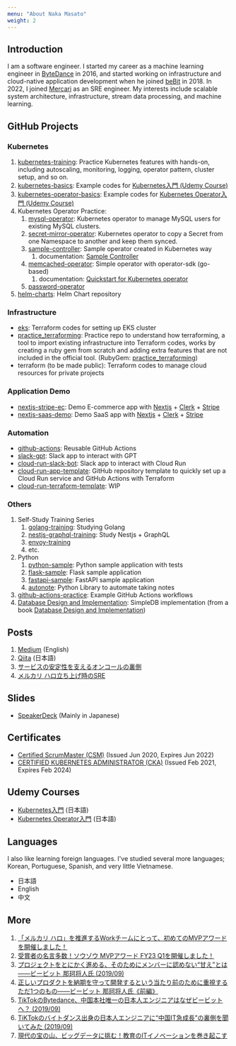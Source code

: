 ```yaml
---
menu: "About Naka Masato"
weight: 2
---
```


## Introduction

I am a software engineer. I started my career as a machine learning engineer in [ByteDance](https://www.bytedance.com/) in 2016, and started working on infrastructure and cloud-native application development when he joined [beBit](https://www.bebit.co.jp/) in 2018. In 2022, I joined [Mercari](https://about.mercari.com/) as an SRE engineer. My interests include scalable system architecture, infrastructure, stream data processing, and machine learning.

## GitHub Projects

### Kubernetes

1. [kubernetes-training](https://nakamasato.github.io/kubernetes-training): Practice Kubernetes features with hands-on, including autoscaling, monitoring, logging, operator pattern, cluster setup, and so on.
1. [kubernetes-basics](https://github.com/nakamasato/kubernetes-basics): Example codes for [Kubernetes入門 (Udemy Course)][udemy_kubernetes_basics]
1. [kubernetes-operator-basics](https://github.com/nakamasato/kubernetes-operator-basics): Example codes for [Kubernetes Operator入門 (Udemy Course)][udemy_kubernetes_operator_basics]
1. Kubernetes Operator Practice:
    1. [mysql-operator](https://github.com/nakamasato/mysql-operator): Kubernetes operator to manage MySQL users for existing MySQL clusters.
    1. [secret-mirror-operator](https://github.com/nakamasato/secret-mirror-operator): Kubernetes operator to copy a Secret from one Namespace to another and keep them synced.
    1. [sample-controller](https://github.com/nakamasato/sample-controller): Sample operator created in Kubernetes way
        1. documentation: [Sample Controller](https://nakamasato.github.io/sample-controller)
    1. [memcached-operator](https://github.com/nakamasato/memcached-operator): Simple operator with operator-sdk (go-based)
        1. documentation: [Quickstart for Kubernetes operator](https://nakamasato.github.io/memcached-operator)
    1. [password-operator](https://github.com/nakamasato/password-operator)
1. [helm-charts](https://github.com/nakamasato/helm-charts): Helm Chart repository

### Infrastructure

- [eks](https://github.com/nakamasato/eks): Terraform codes for setting up EKS cluster
- [practice_terraforming](https://github.com/nakamasato/practice_terraforming): Practice repo to understand how terraforming, a tool to import existing infrastructure into Terraform codes, works by creating a ruby gem from scratch and adding extra features that are not included in the official tool. (RubyGem: [practice_terraforming](https://rubygems.org/gems/practice_terraforming))
- terraform (to be made public): Terraform codes to manage cloud resources for private projects

### Application Demo

- [nextjs-stripe-ec](https://github.com/nakamasato/nextjs-stripe-ec): Demo E-commerce app with [Nextjs](https://nextjs.org/) + [Clerk](https://clerk.com/) + [Stripe](https://stripe.com/)
- [nextjs-saas-demo](https://github.com/nakamasato/nextjs-saas-demo): Demo SaaS app with [Nextjs](https://nextjs.org/) + [Clerk](https://clerk.com/) + [Stripe](https://stripe.com/)

### Automation

- [github-actions](https://github.com/nakamasato/github-actions): Reusable GitHub Actions
- [slack-gpt](https://github.com/nakamasato/slack-gpt): Slack app to interact with GPT
- [cloud-run-slack-bot](https://github.com/nakamasato/cloud-run-slack-bot): Slack app to interact with Cloud Run
- [cloud-run-app-template](https://github.com/nakamasato/cloud-run-app-template): GitHub repository template to quickly set up a Cloud Run service and GitHub Actions with Terraform
- [cloud-run-terraform-template](https://github.com/nakamasato/cloud-run-terraform-template): WIP

### Others

1. Self-Study Training Series
    1. [golang-training](https://github.com/nakamasato/golang-training): Studying Golang
    1. [nestjs-graphql-training](https://github.com/nakamasato/nest-graphql-training): Study Nestjs + GraphQL
    1. [envoy-training](https://github.com/nakamasato/envoy-training)
    1. etc.
1. Python
    1. [python-sample](https://github.com/nakamasato/python-sample): Python sample application with tests
    1. [flask-sample](https://github.com/nakamasato/flask-sample): Flask sample application
    1. [fastapi-sample](https://github.com/nakamasato/fastapi-sample): FastAPI sample application
    1. [autonote](https://github.com/nakamasato/autonote): Python Library to automate taking notes
1. [github-actions-practice](https://github.com/nakamasato/github-actions-practice): Example GitHub Actions workflows
1. [Database Design and Implementation](https://github.com/nakamasato/database-design-and-implementation): SimpleDB implementation (from a book [Database Design and Implementation](https://www.amazon.co.jp/Database-Design-Implementation-Data-Centric-Applications-ebook/dp/B085DZM79S/))

## Posts

1. [Medium](https://nakamasato.medium.com) (English)
1. [Qiita](https://qiita.com/nakamasato) (日本語)
1. [サービスの安定性を支えるオンコールの裏側](https://engineering.mercari.com/blog/entry/20221109-behind-oncall-for-service-stability/)
1. [メルカリ ハロ立ち上げ時のSRE](https://engineering.mercari.com/blog/entry/20240603-mercari-hallo-sre/)

## Slides

- [SpeakerDeck](https://speakerdeck.com/nakamasato) (Mainly in Japanese)

## Certificates

- [Certified ScrumMaster (CSM)](https://certification.scrumalliance.org/accounts/1079721-masato-naka/certifications/1229834-csm) (Issued Jun 2020, Expires Jun 2022)
- [CERTIFIED KUBERNETES ADMINISTRATOR (CKA)](https://www.credly.com/badges/70deddcd-530b-4d2f-a03b-d422f0c27f5d) (Issued Feb 2021, Expires Feb 2024)

## Udemy Courses

- [Kubernetes入門][udemy_kubernetes_basics] (日本語)
- [Kubernetes Operator入門][udemy_kubernetes_operator_basics] (日本語)

## Languages

I also like learning foreign languages. I've studied several more languages; Korean, Portuguese, Spanish, and very little Vietnamese.

- 日本語
- English
- 中文

## More

1. [「メルカリ ハロ」を推進するWorkチームにとって、初めてのMVPアワードを開催しました！](https://mercan.mercari.com/articles/41132/)
1. [受賞者の名言多数！ソウゾウ MVPアワード FY23 Q1を開催しました！](https://mercan.mercari.com/articles/36466/)
1. [プロジェクトをとにかく進める、そのためにメンバーに認めない“甘え”とは――ビービット 那珂将人氏 (2019/09)](https://hrzine.jp/article/detail/1856)
1. [正しいプロダクトを納期を守って開発するという当たり前のために重視するただ1つのもの――ビービット 那珂将人氏《前編》](https://hrzine.jp/article/detail/1795)
1. [TikTokのBytedance、中国本社唯一の日本人エンジニアはなぜビービットへ？ (2019/09)](https://bebit.co.jp/blog/crew/interview_naka/)
1. [TiKTokのバイトダンス出身の日本人エンジニアに“中国IT急成長”の裏側を聞いてみた (2019/09)](https://type.jp/et/feature/11459/)
1. [現代の宝の山、ビッグデータに挑む！教育のITイノベーションを巻き起こす](https://www.toshin.com/mirai/job/detail.php?id=6)

[udemy_kubernetes_basics]: https://www.udemy.com/course/kubernetes-basics-2021/?referralCode=30E6E847A97EFBEC8F48
[udemy_kubernetes_operator_basics]: https://www.udemy.com/course/kubernetes-operator-basics/?referralCode=CD7AF4436ACE9D811113
